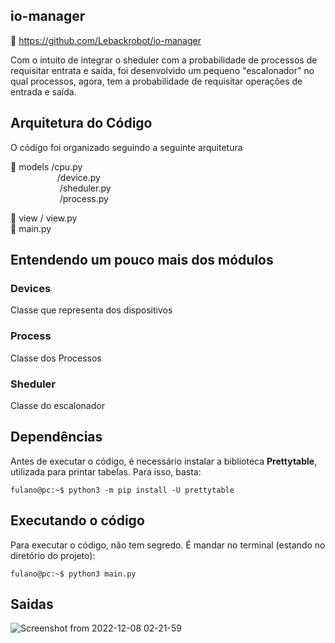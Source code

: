 ## io-manager 

🔗 https://github.com/Lebackrobot/io-manager

Com o intuito de integrar o sheduler com a probabilidade de processos de requisitar entrata e saída, foi desenvolvido 
um pequeno "escalonador" no qual processos, agora, tem a probabilidade de requisitar operações de entrada e saída.

## Arquitetura do Código
O código foi organizado seguindo a seguinte arquitetura

 📁 models /cpu.py         <br>
  &nbsp;&nbsp; &nbsp; &nbsp;&nbsp; &nbsp;&nbsp; &nbsp; &nbsp; &nbsp; &nbsp; /device.py      <br>
  &nbsp;&nbsp; &nbsp; &nbsp; &nbsp; &nbsp;&nbsp; &nbsp; &nbsp; &nbsp; &nbsp; /sheduler.py    <br>
  &nbsp;&nbsp; &nbsp; &nbsp; &nbsp; &nbsp;&nbsp; &nbsp; &nbsp; &nbsp; &nbsp; /process.py     <br>
   
 📁 view / view.py     <br>
 📝 main.py
 
## Entendendo um pouco mais dos módulos
<h3>Devices</h3>
Classe que representa dos dispositivos 

<h3>Process</h3>
Classe dos Processos
 

<h3>Sheduler</h3>
Classe do escalonador



## Dependências
Antes de executar o código, é necessário instalar a biblioteca <strong>Prettytable</strong>, utilizada para printar tabelas. Para isso, basta:
```console
fulano@pc:~$ python3 -m pip install -U prettytable
```

## Executando o código
Para executar o código, não tem segredo. É mandar no terminal (estando no diretório do projeto):

```console
fulano@pc:~$ python3 main.py
```

## Saidas 

![Screenshot from 2022-12-08 02-21-59](https://user-images.githubusercontent.com/49316490/206363351-2b76ae7f-b643-462e-9bd2-7aab14068480.png)
